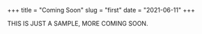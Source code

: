 +++
title = "Coming Soon"
slug = "first"
date = "2021-06-11"
+++

THIS IS JUST A SAMPLE, MORE COMING SOON.

